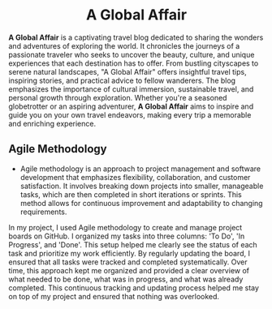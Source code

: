 <h1  align="center">A Global Affair</h1>

**A Global Affair** is a captivating travel blog dedicated to sharing the wonders and adventures of exploring the world. It chronicles the journeys of a passionate traveler who seeks to uncover the beauty, culture, and unique experiences that each destination has to offer. From bustling cityscapes to serene natural landscapes, "A Global Affair" offers insightful travel tips, inspiring stories, and practical advice to fellow wanderers. The blog emphasizes the importance of cultural immersion, sustainable travel, and personal growth through exploration. Whether you're a seasoned globetrotter or an aspiring adventurer, **A Global Affair** aims to inspire and guide you on your own travel endeavors, making every trip a memorable and enriching experience.

## Agile Methodology

- Agile methodology is an approach to project management and software development that emphasizes flexibility, collaboration, and customer satisfaction. It involves breaking down projects into smaller, manageable tasks, which are then completed in short iterations or sprints. This method allows for continuous improvement and adaptability to changing requirements.

In my project, I used Agile methodology to create and manage project boards on GitHub. I organized my tasks into three columns: 'To Do', 'In Progress', and 'Done'. This setup helped me clearly see the status of each task and prioritize my work efficiently. By regularly updating the board, I ensured that all tasks were tracked and completed systematically. Over time, this approach kept me organized and provided a clear overview of what needed to be done, what was in progress, and what was already completed. This continuous tracking and updating process helped me stay on top of my project and ensured that nothing was overlooked.